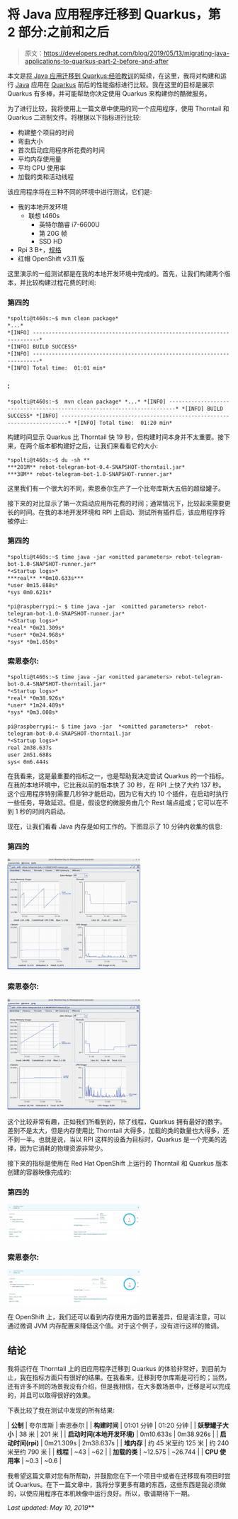 # 将 Java 应用程序迁移到 Quarkus，第 2 部分:之前和之后

> 原文：<https://developers.redhat.com/blog/2019/05/13/migrating-java-applications-to-quarkus-part-2-before-and-after>

本文是[将 Java 应用迁移到 Quarkus:经验教训](https://developers.redhat.com/blog/2019/04/12/migrating-java-applications-to-quarkus-lessons-learned/)的延续，在这里，我将对构建和运行 [Java](https://developers.redhat.com/index.php/topics/enterprise-java/) 应用在 [Quarkus](https://developers.redhat.com/blog/2019/03/20/quarkus-0-12-0-released/) 前后的性能指标进行比较。我在这里的目标是展示 Quarkus 有多棒，并可能帮助你决定使用 Quarkus 来构建你的酷微服务。

为了进行比较，我将使用上一篇文章中使用的同一个应用程序，使用 Thorntail 和 Quarkus 二进制文件。将根据以下指标进行比较:

*   构建整个项目的时间
*   弯曲大小
*   首次启动应用程序所花费的时间
*   平均内存使用量
*   平均 CPU 使用率
*   加载的类和活动线程

该应用程序将在三种不同的环境中进行测试，它们是:

*   我的本地开发环境
    *   联想 t460s
        *   英特尔酷睿 i7-6600U
        *   第 20G 帧
        *   SSD HD
*   Rpi 3 B+，[规格](https://www.raspberrypi.org/magpi/raspberry-pi-3bplus-specs-benchmarks/)
*   红帽 OpenShift v3.11 版

这里演示的一组测试都是在我的本地开发环境中完成的。首先，让我们构建两个版本，并比较构建过程花费的时间:

### 第四的

```
*spolti@t460s:~$ mvn clean package*
*...*
*[INFO] ------------------------------------------------------------------------*
*[INFO] BUILD SUCCESS*
*[INFO] ------------------------------------------------------------------------*
*[INFO] Total time:  01:01 min*
```

### **:**

```
*spolti@t460s:~$  mvn clean package* *...* *[INFO] ------------------------------------------------------------------------* *[INFO] BUILD SUCCESS* *[INFO] ------------------------------------------------------------------------* *[INFO] Total time:  01:20 min*
```

构建时间显示 Quarkus 比 Thorntail 快 19 秒，但构建时间本身并不太重要。接下来，在两个版本都构建好之后，让我们来看看它的大小:

```
*spolti@t460s:~$ du -sh **
***201M** rebot-telegram-bot-0.4-SNAPSHOT-thorntail.jar*
***38M** rebot-telegram-bot-1.0-SNAPSHOT-runner.jar*
```

这里我们有一个很大的不同，索恩泰尔生产了一个比夸库斯大五倍的超级罐子。

接下来的对比显示了第一次启动应用所花费的时间；通常情况下，比较起来需要更长的时间。在我的本地开发环境和 RPI 上启动、测试所有插件后，该应用程序将被停止:

### 第四的

```
*spolti@t460s:~$ time java -jar <omitted parameters> rebot-telegram-bot-1.0-SNAPSHOT-runner.jar*
*<Startup logs>*
***real** **0m10.633s***
*user 0m15.888s*
*sys 0m0.621s*

*pi@raspberrypi:~ $ time java -jar  <omitted parameters> rebot-telegram-bot-1.0-SNAPSHOT-runner.jar*
*<Startup logs>*
*real* *0m21.309s*
*user* *0m24.968s*
*sys* *0m1.050s*
```

### 索恩泰尔:

```
*spolti@t460s:~$ time java -jar <omitted parameters> rebot-telegram-bot-0.4-SNAPSHOT-thorntail.jar*
*<Startup logs>*
*real* *0m38.926s*
*user* *1m24.489s*
*sys* *0m3.008s*

pi@raspberrypi:~ $ time java -jar  *<omitted parameters>*  rebot-telegram-bot-0.4-SNAPSHOT-thorntail.jar
*<Startup logs>*
real 2m38.637s
user 2m51.688s
sys< 0m6.444s
```

在我看来，这是最重要的指标之一，也是帮助我决定尝试 Quarkus 的一个指标。在我的本地环境中，它比我以前的版本快了 30 秒，在 RPI 上快了大约 137 秒。这个应用程序特别需要几秒钟才能启动，因为它有大约 10 个插件，在启动时执行一些任务，导致延迟。但是，假设您的微服务由几个 Rest 端点组成；它可以在不到 1 秒的时间内启动。

现在，让我们看看 Java 内存是如何工作的。下图显示了 10 分钟内收集的信息:

### 第四的

![](img/96ae475d25982875aabf0830eb58a028.png)

### 索恩泰尔:

![](img/477c5a9117a94fe0f7310afce2897b03.png)

这个比较非常有趣，正如我们所看到的，除了线程，Quarkus 拥有最好的数字。差别不是太大，但是内存使用比 Thorntail 大得多，加载的类的数量也大得多，还不到一半。也就是说，当以 RPI 这样的设备为目标时，Quarkus 是一个完美的选择，因为它消耗的物理资源非常少。

接下来的指标是使用在 Red Hat OpenShift 上运行的 Thorntail 和 Quarkus 版本创建的容器映像完成的:

### 第四的

![](img/f04d50d6c68efff225ff0c1dec80adac.png)

### 索恩泰尔:

![](img/717cb2ba6afa3beec5beedb73ca0953b.png)

在 OpenShift 上，我们还可以看到内存使用方面的显著差异，但是请注意，可以通过微调 JVM 内存配置来降低这个值。对于这个例子，没有进行这样的微调。

## 结论

我将运行在 Thorntail 上的旧应用程序迁移到 Quarkus 的体验非常好，到目前为止，我在指标方面只有很好的结果。在我看来，迁移到夸尔库斯是可行的；当然，还有许多不同的场景我没有介绍，但是我相信，在大多数场景中，迁移是可以完成的，并且可以取得很好的效果。

下表比较了我在测试中发现的所有结果:

| **公制** | 夸尔库斯 | 索恩泰尔 |
| **构建时间** | 01:01 分钟 | 01:20 分钟 |
| **妖孽罐子大小** | 38 米 | 201 米 |
| **启动时间(本地开发环境)** | 0m10.633s | 0m38.926s |
| **启动时间(rpi)** | 0m21.309s | 2m38.637s |
| **堆内存** | 约 45 米至约 125 米 | 约 240 米至约 790 米 |
| **线程** | ~43 | ~62 |
| **加载的类** | ~12.575 | ~26.744 |
| **CPU 使用率** | ~0.3 | ~0.6 |

我希望这篇文章对您有所帮助，并鼓励您在下一个项目中或者在迁移现有项目时尝试 Quarkus。在下一篇文章中，我将分享更多有趣的东西，这些东西是我必须做的，以使应用程序在本机映像中运行良好。所以，敬请期待下一期。

*Last updated: May 10, 2019***